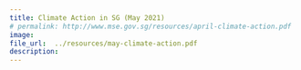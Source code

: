 ```yaml
---  
title: Climate Action in SG (May 2021)  
# permalink: http://www.mse.gov.sg/resources/april-climate-action.pdf
image:  
file_url:  ../resources/may-climate-action.pdf
description:  
---  
```

